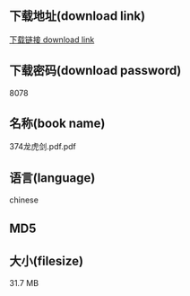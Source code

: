 ## 下载地址(download link)
[下载链接 download link](https://voluble-croquembouche-d321dc.netlify.app/?s=374%E9%BE%99%E8%99%8E%E5%89%91.pdf)

## 下载密码(download password)
8078

## 名称(book name)
374龙虎剑.pdf.pdf

## 语言(language)
chinese

## MD5


## 大小(filesize)
31.7 MB
